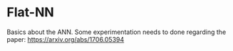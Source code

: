 # Flat-NN
Basics about the ANN. Some experimentation needs to done regarding the paper: https://arxiv.org/abs/1706.05394
